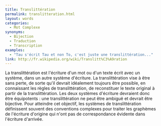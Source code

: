 ```yaml
---
title: Translittération
permalink: translitteration.html
layout: words
categories:
  - Mot Complexe
synonyms:
  - Bijection
  - Traduction
  - Transcription
examples:
  - "Tau s'écrit Tau et non To, c'est juste une translittération..."
link: http://fr.wikipedia.org/wiki/Translitt%C3%A9ration
---
```


La translittération est l'écriture d'un mot ou d'un texte écrit avec un système, dans un autre système d'écriture. La translittération vise à être sans perte, de sorte qu'il devrait idéalement toujours être possible, en connaissant les règles de translittération, de reconstituer le texte original à partir de la translittération. Les deux systèmes d'écriture devraient donc être équipotents : une translittération ne peut être ambiguë et devrait être bijective. Pour atteindre cet objectif, les systèmes de translittération définissent souvent des conventions complexes pour traiter les graphèmes de l'écriture d'origine qui n'ont pas de correspondance évidente dans l'écriture d'arrivée.
